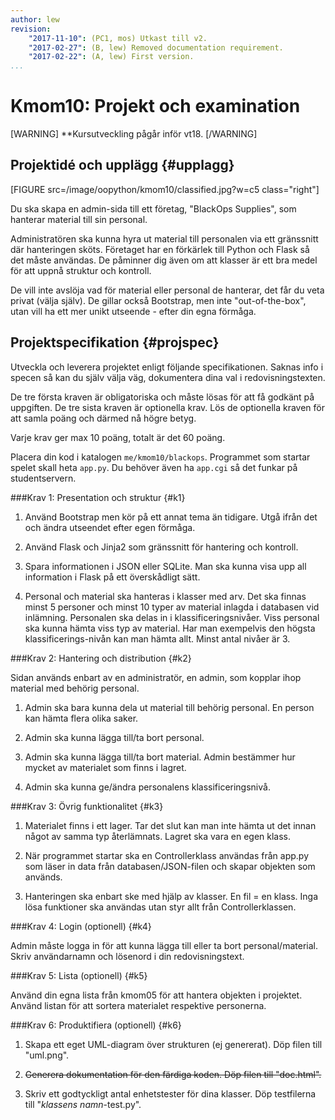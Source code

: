 ```yaml
---
author: lew
revision:
    "2017-11-10": (PC1, mos) Utkast till v2.
    "2017-02-27": (B, lew) Removed documentation requirement.
    "2017-02-22": (A, lew) First version.
...
```

Kmom10: Projekt och examination
====================================

[WARNING]
**Kursutveckling pågår inför vt18.
[/WARNING]



Projektidé och upplägg {#upplagg}
--------------------------------------------------------------------

[FIGURE src=/image/oopython/kmom10/classified.jpg?w=c5 class="right"]

Du ska skapa en admin-sida till ett företag, "BlackOps Supplies", som hanterar material till sin personal.  

Administratören ska kunna hyra ut material till personalen via ett gränssnitt där hanteringen sköts. Företaget har en förkärlek till Python och Flask så det måste användas. De påminner dig även om att klasser är ett bra medel för att uppnå struktur och kontroll.  

De vill inte avslöja vad för material eller personal de hanterar, det får du veta privat (välja själv). De gillar också Bootstrap, men inte "out-of-the-box", utan vill ha ett mer unikt utseende - efter din egna förmåga.



Projektspecifikation {#projspec}
--------------------------------------------------------------------

Utveckla och leverera projektet enligt följande specifikationen. Saknas info i specen så kan du själv välja väg, dokumentera dina val i redovisningstexten.

De tre första kraven är obligatoriska och måste lösas för att få godkänt på uppgiften. De tre sista kraven är optionella krav. Lös de optionella kraven för att samla poäng och därmed nå högre betyg.

Varje krav ger max 10 poäng, totalt är det 60 poäng.

Placera din kod i katalogen `me/kmom10/blackops`. Programmet som startar spelet skall heta `app.py`. Du behöver även ha `app.cgi` så det funkar på studentservern. 

###Krav 1: Presentation och struktur {#k1}

1. Använd Bootstrap men kör på ett annat tema än tidigare. Utgå ifrån det och ändra utseendet efter egen förmåga.  

2. Använd Flask och Jinja2 som gränssnitt för hantering och kontroll.  

3. Spara informationen i JSON eller SQLite. Man ska kunna visa upp all information i Flask på ett överskådligt sätt.  

4. Personal och material ska hanteras i klasser med arv. Det ska finnas minst 5 personer och minst 10 typer av material inlagda i databasen vid inlämning. Personalen ska delas in i klassificeringsnivåer. Viss personal ska kunna hämta viss typ av material. Har man exempelvis den högsta klassificerings-nivån kan man hämta allt. Minst antal nivåer är 3.



###Krav 2: Hantering och distribution {#k2}

Sidan används enbart av en administratör, en admin, som kopplar ihop material med behörig personal.  

1. Admin ska bara kunna dela ut material till behörig personal. En person kan hämta flera olika saker.  

2. Admin ska kunna lägga till/ta bort personal.  

3. Admin ska kunna lägga till/ta bort material. Admin bestämmer hur mycket av materialet som finns i lagret.  

4. Admin ska kunna ge/ändra personalens klassificeringsnivå.  



###Krav 3: Övrig funktionalitet {#k3}  

1. Materialet finns i ett lager. Tar det slut kan man inte hämta ut det innan något av samma typ återlämnats. Lagret ska vara en egen klass.  

2. När programmet startar ska en Controllerklass användas från app.py som läser in data från databasen/JSON-filen och skapar objekten som används.  

3. Hanteringen ska enbart ske med hjälp av klasser. En fil = en klass. Inga lösa funktioner ska användas utan styr allt från Controllerklassen.  



###Krav 4: Login (optionell) {#k4}

Admin måste logga in för att kunna lägga till eller ta bort personal/material.  
Skriv användarnamn och lösenord i din redovisningstext.



###Krav 5: Lista (optionell) {#k5}

Använd din egna lista från kmom05 för att hantera objekten i projektet. Använd listan för att sortera materialet respektive personerna.



###Krav 6: Produktifiera (optionell) {#k6}  

1. Skapa ett eget UML-diagram över strukturen (ej genererat). Döp filen till "uml.png".  

2. <strike>Generera dokumentation för den färdiga koden. Döp filen till "doc.html".</strike>  

3. Skriv ett godtyckligt antal enhetstester för dina klasser. Döp testfilerna till "_klassens namn_-test.py".
